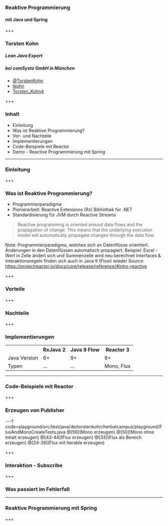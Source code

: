 
### Reaktive Programmierung 
#### mit Java und Spring

+++

### Torsten Kohn
##### Lean Java Expert
##### bei comSysto GmbH in München
<ul class="hide-list-style-type">
  <li><i class="fa fa-twitter-square"></i> <a target="_blank" href="https://twitter.com/TorstenKohn">@TorstenKohn</a></li>
  <li><i class="fa fa-github-square"></i> <a target="_blank" href="https://github.com/tkohn">tkohn</a></li>
  <li><i class="fa fa-xing-square"></i> <a target="_blank" href="https://www.xing.com/profile/Torsten_Kohn4">Torsten_Kohn4</a></li>
</ul>
+++

### Inhalt

* Einleitung
 * Was ist Reaktive Programmierung?
 * Vor- und Nachteile
 * Implementierungen
* Code-Beispiele mit Reactor
* Demo - Reactive Programmierung mit Spring

---

### Einleitung

+++

### Was ist Reaktive Programmierung?

* Programmierparadigma
* Pionierarbeit: Reactive Extensions (Rx) Bibliothek für .NET
* Standardisierung für JVM durch Reactive Streams

> Reactive programming is oriented around data flows and the propagation of change. 
> This means that the underlying execution model will automatically propagate changes through the data flow.

Note:
Programmierparadigma, welches sich an Datenflüsse orientiert.
Änderungen in den Datenflüssen automatisch propagiert.
Beispiel: Excel - Wert in Zelle ändert sich und Summenzelle wird neu berechnet
Interfaces & Interaktionsregeln finden sich auch in Java 9 (Flow) wieder
Source: https://projectreactor.io/docs/core/release/reference/#intro-reactive

+++

### Vorteile

+++

### Nachteile

+++

### Implementierungen

<table>
  <tr>
    <th></th>
    <th>RxJava 2</th>
    <th>Java 9 Flow</th>
    <th>Reactor 3</th> 
  </tr>
  <tr>
    <td>Java Version</td>
    <td>6+</td>
    <td>9+</td>
    <td>8+</td>
  </tr>
    <tr>
      <td>Typen</td>
      <td>...</td>
      <td>...</td>
      <td>Mono, Flux</td>
    </tr>
</table>

---

### Code-Beispiele mit Reactor

+++

### Erzeugen von Publisher

---?code=playground/src/test/java/de/torstenkohn/herbstcampus/playground/FluxAndMonoCreateTests.java
@[56](Mono erzeugen)
@[50](Mono ohne Inhalt erzeugen)
@[43-44](Flux erzeugen)
@[33](Flux als Bereich erzeugen)
@[24-26](Flux mit Iterable erzeugen)

+++

### Interaktion - Subscribe

+++

### Was passiert im Fehlerfall

---

### Reaktive Programmierung mit Spring

+++


